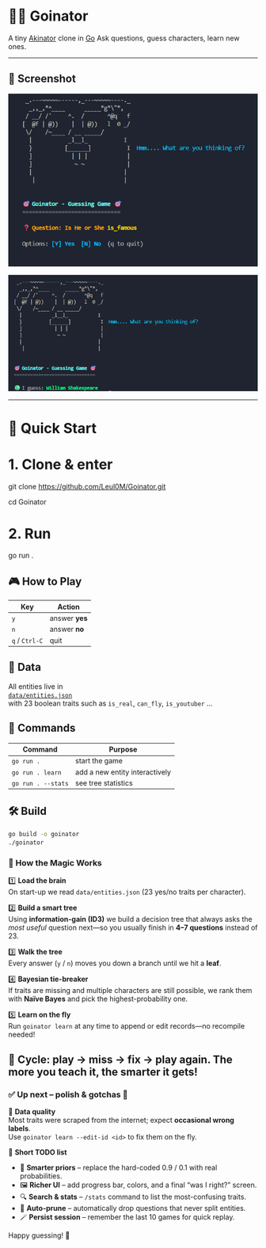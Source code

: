 

# 🧞‍♂️ Goinator
A tiny [Akinator](https://en.akinator.com) clone in [Go](https://go.dev)
Ask questions, guess characters, learn new ones.

---
## 📸 Screenshot

![demo](https://github.com/Leul0M/Goinator/blob/main/Screenshot/image1.png)

![demo](https://github.com/Leul0M/Goinator/blob/main/Screenshot/image2.png)

---

# 🚀 Quick Start

# 1. Clone & enter
git clone https://github.com/Leul0M/Goinator.git

cd Goinator

# 2. Run
go run .




## 🎮 How to Play

| Key | Action |
|-----|--------|
| `y` | answer **yes** |
| `n` | answer **no** |
| `q` / `Ctrl-C` | quit |



## 🧠 Data

All entities live in  
[`data/entities.json`](data/entities.json)  
with 23 boolean traits such as `is_real`, `can_fly`, `is_youtuber` …



## 🔧 Commands

| Command | Purpose |
|---------|---------|
| `go run .` | start the game |
| `go run . learn` | add a new entity interactively |
| `go run . --stats` | see tree statistics |



## 🛠️ Build

```bash
go build -o goinator
./goinator
```
### 🧠 How the Magic Works

   1️⃣ **Load the brain**  
      On start-up we read `data/entities.json` (23 yes/no traits per character).

   2️⃣ **Build a smart tree**  
      Using **information-gain (ID3)** we build a decision tree that always asks the *most useful* question next—so you usually finish in **4–7 questions** instead of 23.

   3️⃣ **Walk the tree**  
      Every answer (`y` / `n`) moves you down a branch until we hit a **leaf**.

   4️⃣ **Bayesian tie-breaker**  
      If traits are missing and multiple characters are still possible, we rank them with **Naïve Bayes** and pick the highest-probability one.

   5️⃣ **Learn on the fly**  
      Run `goinator learn` at any time to append or edit records—no recompile needed!

   🔄 **Cycle**: play → miss → fix → play again. The more you teach it, the smarter it gets!
---


### ✅ Up next – polish & gotchas 🚧

🐛 **Data quality**  
Most traits were scraped from the internet; expect **occasional wrong labels**.  
Use `goinator learn --edit-id <id>` to fix them on the fly.

🎯 **Short TODO list**
- 🧮 **Smarter priors** – replace the hard-coded 0.9 / 0.1 with real probabilities.  
- 🖼️ **Richer UI** – add progress bar, colors, and a final “was I right?” screen.  
- 🔍 **Search & stats** – `/stats` command to list the most-confusing traits.  
- 🧹 **Auto-prune** – automatically drop questions that never split entities.  
- 🪄 **Persist session** – remember the last 10 games for quick replay.

Happy guessing! 🎲
